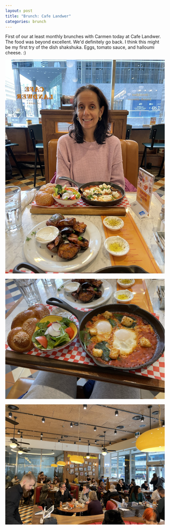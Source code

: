 ```yaml
---
layout: post
title: "Brunch: Cafe Landwer"
categories: brunch
---
```


First of our at least monthly brunches with Carmen today at Cafe Landwer. The food was beyond excellent. We'd definitely go back. I think this might be my first try of the dish shakshuka. Eggs, tomato sauce, and halloumi cheese. :)

![Carmen and brunch](/assets/2023/cafe_landwer.jpeg)

![Shashuka](/assets/2023/cafe_landwer2.jpeg)

![The dining room at cafe landwer](/assets/2023/cafe_landwer3.jpeg)